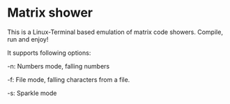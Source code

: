 Matrix shower
=============

This is a Linux-Terminal based emulation of matrix code showers. Compile, run and enjoy!

It supports following options:

-n: Numbers mode, falling numbers

-f: File mode, falling characters from a file.

-s: Sparkle mode

